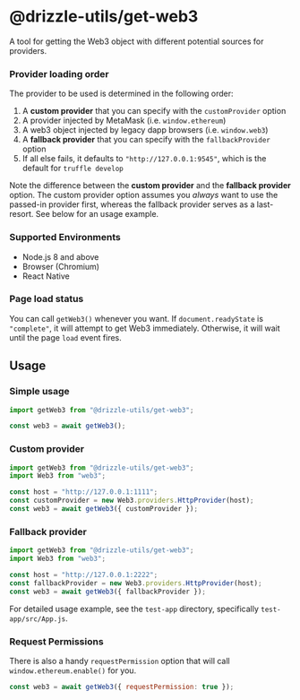 # @drizzle-utils/get-web3

A tool for getting the Web3 object with different potential sources for providers.

### Provider loading order

The provider to be used is determined in the following order:

1. A **custom provider** that you can specify with the `customProvider` option
2. A provider injected by MetaMask (i.e. `window.ethereum`)
3. A web3 object injected by legacy dapp browsers (i.e. `window.web3`)
4. A **fallback provider** that you can specify with the `fallbackProvider` option
5. If all else fails, it defaults to `"http://127.0.0.1:9545"`, which is the default for `truffle develop`

Note the difference between the **custom provider** and the **fallback provider** option. The custom provider option assumes you _always_ want to use the passed-in provider first, whereas the fallback provider serves as a last-resort. See below for an usage example.

### Supported Environments

- Node.js 8 and above
- Browser (Chromium)
- React Native

### Page load status

You can call `getWeb3()` whenever you want. If `document.readyState` is `"complete"`, it will attempt to get Web3 immediately. Otherwise, it will wait until the page `load` event fires.

## Usage

### Simple usage

```js
import getWeb3 from "@drizzle-utils/get-web3";

const web3 = await getWeb3();
```

### Custom provider

```js
import getWeb3 from "@drizzle-utils/get-web3";
import Web3 from "web3";

const host = "http://127.0.0.1:1111";
const customProvider = new Web3.providers.HttpProvider(host);
const web3 = await getWeb3({ customProvider });
```

### Fallback provider

```js
import getWeb3 from "@drizzle-utils/get-web3";
import Web3 from "web3";

const host = "http://127.0.0.1:2222";
const fallbackProvider = new Web3.providers.HttpProvider(host);
const web3 = await getWeb3({ fallbackProvider });
```

For detailed usage example, see the `test-app` directory, specifically `test-app/src/App.js`.

### Request Permissions

There is also a handy `requestPermission` option that will call `window.ethereum.enable()` for you.

```js
const web3 = await getWeb3({ requestPermission: true });
```